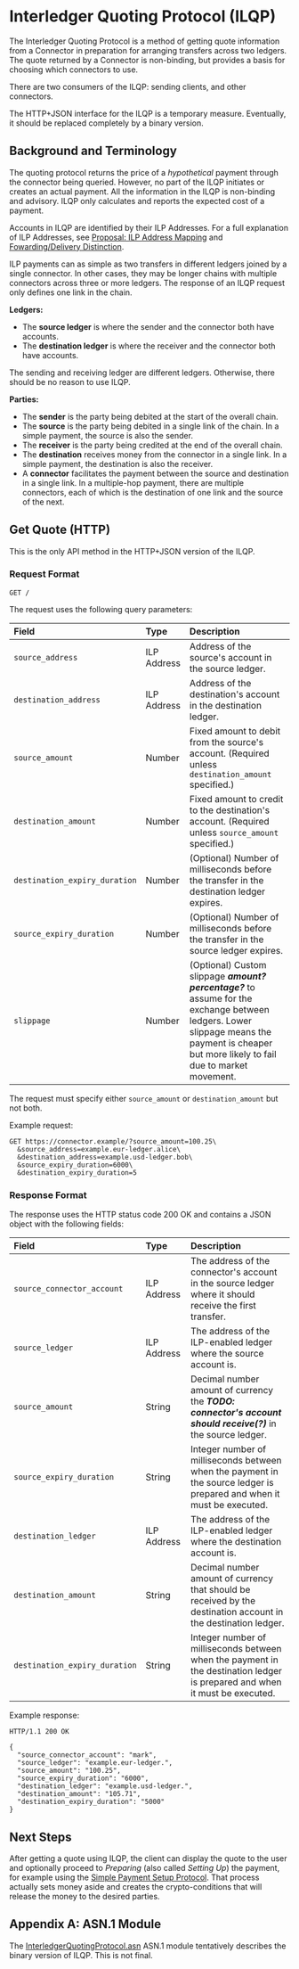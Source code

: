# Interledger Quoting Protocol (ILQP)

The Interledger Quoting Protocol is a method of getting quote information from a Connector in preparation for arranging transfers across two ledgers. The quote returned by a Connector is non-binding, but provides a basis for choosing which connectors to use.

There are two consumers of the ILQP: sending clients, and other connectors.

The HTTP+JSON interface for the ILQP is a temporary measure. Eventually, it should be replaced completely by a binary version.

## Background and Terminology

The quoting protocol returns the price of a _hypothetical_ payment through the connector being queried. However, no part of the ILQP initiates or creates an actual payment. All the information in the ILQP is non-binding and advisory. ILQP only calculates and reports the expected cost of a payment.

Accounts in ILQP are identified by their ILP Addresses. For a full explanation of ILP Addresses, see [Proposal: ILP Address Mapping](https://github.com/interledger/rfcs/issues/31) and [Fowarding/Delivery Distinction](https://github.com/interledger/rfcs/issues/77).

<!--{# ***TODO: Better reference for ILP addresses***. #}-->

ILP payments can as simple as two transfers in different ledgers joined by a single connector. In other cases, they may be longer chains with multiple connectors across three or more ledgers. The response of an ILQP request only defines one link in the chain.

**Ledgers:**

* The **source ledger** is where the sender and the connector both have accounts.
* The **destination ledger** is where the receiver and the connector both have accounts.

The sending and receiving ledger are different ledgers. Otherwise, there should be no reason to use ILQP.

**Parties:**

* The **sender** is the party being debited at the start of the overall chain.
* The **source** is the party being debited in a single link of the chain. In a simple payment, the source is also the sender.
* The **receiver** is the party being credited at the end of the overall chain.
* The **destination** receives money from the connector in a single link. In a simple payment, the destination is also the receiver.
* A **connector** facilitates the payment between the source and destination in a single link. In a multiple-hop payment, there are multiple connectors, each of which is the destination of one link and the source of the next.

## Get Quote (HTTP)

This is the only API method in the HTTP+JSON version of the ILQP.

### Request Format

```
GET /
```

The request uses the following query parameters:

| Field                         | Type        | Description                    |
|:------------------------------|:------------|:-------------------------------|
| `source_address`              | ILP Address | Address of the source's account in the source ledger. |
| `destination_address`         | ILP Address | Address of the destination's account in the destination ledger. |
| `source_amount`               | Number      | Fixed amount to debit from the source's account. (Required unless `destination_amount` specified.) |
| `destination_amount`          | Number      | Fixed amount to credit to the destination's account. (Required unless `source_amount` specified.) |
| `destination_expiry_duration` | Number      | (Optional) Number of milliseconds before the transfer in the destination ledger expires. |
| `source_expiry_duration`      | Number      | (Optional) Number of milliseconds before the transfer in the source ledger expires. |
| `slippage`                    | Number      | (Optional) Custom slippage ***amount? percentage?*** to assume for the exchange between ledgers. Lower slippage means the payment is cheaper but more likely to fail due to market movement. |

The request must specify either `source_amount` or `destination_amount` but not both.

Example request:

```
GET https://connector.example/?source_amount=100.25\
  &source_address=example.eur-ledger.alice\
  &destination_address=example.usd-ledger.bob\
  &source_expiry_duration=6000\
  &destination_expiry_duration=5
```

### Response Format

The response uses the HTTP status code 200 OK and contains a JSON object with the following fields:

| Field                         | Type        | Description                    |
|:------------------------------|:------------|:-------------------------------|
| `source_connector_account`    | ILP Address | The address of the connector's account in the source ledger where it should receive the first transfer. |
| `source_ledger`               | ILP Address | The address of the ILP-enabled ledger where the source account is. |
| `source_amount`               | String      | Decimal number amount of currency the ***TODO: connector's account should receive(?)*** in the source ledger. |
| `source_expiry_duration`      | String      | Integer number of milliseconds between when the payment in the source ledger is prepared and when it must be executed. |
| `destination_ledger`          | ILP Address | The address of the ILP-enabled ledger where the destination account is. |
| `destination_amount`          | String      | Decimal number amount of currency that should be received by the destination account in the destination ledger. |
| `destination_expiry_duration` | String      | Integer number of milliseconds between when the payment in the destination ledger is prepared and when it must be executed. |

Example response:

```
HTTP/1.1 200 OK

{
  "source_connector_account": "mark",
  "source_ledger": "example.eur-ledger.",
  "source_amount": "100.25",
  "source_expiry_duration": "6000",
  "destination_ledger": "example.usd-ledger.",
  "destination_amount": "105.71",
  "destination_expiry_duration": "5000"
}
```

## Next Steps

After getting a quote using ILQP, the client can display the quote to the user and optionally proceed to _Preparing_ (also called _Setting Up_) the payment, for example using the [Simple Payment Setup Protocol](https://github.com/interledger/rfcs/tree/master/0009-simple-payment-setup-protocol). That process actually sets money aside and creates the crypto-conditions that will release the money to the desired parties.

## Appendix A: ASN.1 Module

The [InterledgerQuotingProtocol.asn](InterledgerQuotingProtocol.asn) ASN.1 module tentatively describes the binary version of ILQP. This is not final.
